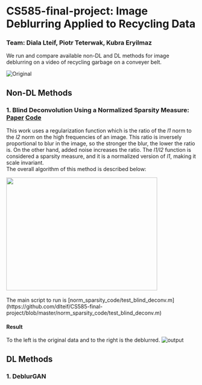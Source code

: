 # CS585-final-project: Image Deblurring Applied to Recycling Data
### Team: Diala Lteif, Piotr Teterwak, Kubra Eryilmaz

We run and compare available non-DL and DL methods for image deblurring on a video of recycling garbage on a conveyer belt.

![Original](https://github.com/dlteif/CS585-final-project/blob/master/data/original.gif)

## Non-DL Methods
### 1. Blind Deconvolution Using a Normalized Sparsity Measure: [Paper](https://dilipkay.files.wordpress.com/2019/04/priors_cvpr11.pdf) [Code](https://www.dropbox.com/s/wy0yr9zfix3o9xi/norm_sparsity_code.zip?dl=0)
This work uses a regularization function which is the ratio of the <i>l1</i> norm to the <i>l2</i> norm on the high frequencies of an image.
This ratio is inversely proportional to blur in the image, so the stronger the blur, the lower the ratio is. On the other hand, added noise increases the ratio. The <i>l1/l2</i> function is considered a sparsity measure, and it is a normalized version of <i>l1</i>, making it scale invariant. <br/>
The overall algorithm of this method is described below:
<div style="width:800px; margin:0 auto;">
<img src="https://user-images.githubusercontent.com/57039745/115951501-0d0b2b80-a4af-11eb-9bb5-948ad7a74e93.png" width="400" height="300" />
</div>
<br/>
The main script to run is [norm_sparsity_code/test_blind_deconv.m](https://github.com/dlteif/CS585-final-project/blob/master/norm_sparsity_code/test_blind_deconv.m)

#### Result
To the left is the original data and to the right is the deblurred.
![output](https://github.com/dlteif/CS585-final-project/blob/master/data/ms_blind_deconv.gif)


## DL Methods
### 1. DeblurGAN

